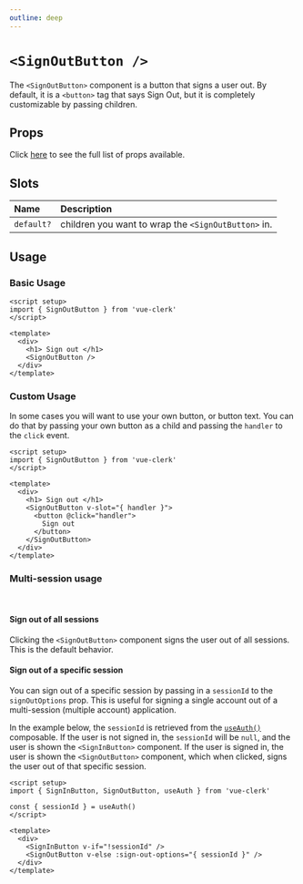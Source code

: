 ```yaml
---
outline: deep
---
```


# `<SignOutButton />`

The `<SignOutButton>` component is a button that signs a user out. By default, it is a `<button>` tag that says Sign Out, but it is completely customizable by passing children.

## Props

Click [here](https://clerk.com/docs/components/unstyled/sign-out-button#sign-out-button-properties) to see the full list of props available.

## Slots

|Name|Description|
|:----|:----|
|`default?`|children you want to wrap the `<SignOutButton>` in.|

## Usage

### Basic Usage

```vue
<script setup>
import { SignOutButton } from 'vue-clerk'
</script>

<template>
  <div>
    <h1> Sign out </h1>
    <SignOutButton />
  </div>
</template>
```

### Custom Usage

In some cases you will want to use your own button, or button text. You can do that by passing your own button as a child and passing the `handler` to the `click` event.

```vue
<script setup>
import { SignOutButton } from 'vue-clerk'
</script>

<template>
  <div>
    <h1> Sign out </h1>
    <SignOutButton v-slot="{ handler }">
      <button @click="handler">
        Sign out
      </button>
    </SignOutButton>
  </div>
</template>
```

### Multi-session usage

<br />

#### Sign out of all sessions

Clicking the `<SignOutButton>` component signs the user out of all sessions. This is the default behavior.

#### Sign out of a specific session

You can sign out of a specific session by passing in a `sessionId` to the `signOutOptions` prop. This is useful for signing a single account out of a multi-session (multiple account) application.

In the example below, the `sessionId` is retrieved from the [`useAuth()`](/composables/use-auth) composable. If the user is not signed in, the `sessionId` will be `null`, and the user is shown the `<SignInButton>` component. If the user is signed in, the user is shown the `<SignOutButton>` component, which when clicked, signs the user out of that specific session.

```vue
<script setup>
import { SignInButton, SignOutButton, useAuth } from 'vue-clerk'

const { sessionId } = useAuth()
</script>

<template>
  <div>
    <SignInButton v-if="!sessionId" />
    <SignOutButton v-else :sign-out-options="{ sessionId }" />
  </div>
</template>
```
